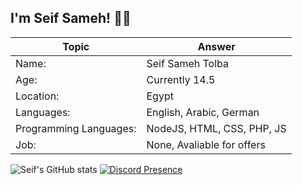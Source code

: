 ## I'm Seif Sameh! 👨‍💻


 Topic | Answer
------------ | -------------
Name: | Seif Sameh Tolba
Age: | Currently 14.5
Location: | Egypt
Languages: | English, Arabic, German
Programming Languages: | NodeJS, HTML, CSS, PHP, JS
Job: | None, Avaliable for offers


![Seif's GitHub stats](https://github-readme-stats.vercel.app/api?username=tolba-00&show_icons=true&theme=cobalt)
[![Discord Presence](https://lanyard-profile-readme.vercel.app/api/868242134996754504)](https://discord.com/users/868242134996754504)

